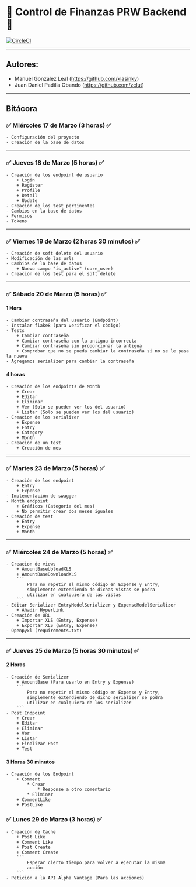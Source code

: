 # :money_with_wings: Control de Finanzas PRW Backend :money_with_wings:

[![CircleCI](https://circleci.com/gh/klasinky/JuanManuelPRWBackend.svg?style=svg&circle-token=d7afef3e3010d0ac5f16c8a9a75bef6038408c34)](https://circleci.com/gh/klasinky/JuanManuelPRWBackend)


---
## Autores:
- Manuel Gonzalez Leal (https://github.com/klasinky)
- Juan Daniel Padilla Obando (https://github.com/zclut)
---

## Bitácora

### :white_check_mark: Miércoles 17 de Marzo (3 horas) :white_check_mark:
    
    - Configuración del proyecto
    - Creación de la base de datos
---
### :white_check_mark: Jueves 18 de Marzo (5 horas) :white_check_mark:

    - Creación de los endpoint de usuario
        + Login
        + Register
        + Profile
        + Detail
        + Update
    - Creación de los test pertinentes
    - Cambios en la base de datos
    - Permisos
    - Tokens
---
### :white_check_mark: Viernes 19 de Marzo (2 horas 30 minutos) :white_check_mark:

    - Creación de soft delete del usuario
    - Modificación de las urls
    - Cambios de la base de datos
        + Nuevo campo "is_active" (core_user)     
    - Creación de los test para el soft delete
---
### :white_check_mark: Sábado 20 de Marzo (5 horas) :white_check_mark:

#### 1 Hora

    - Cambiar contraseña del usuario (Endpoint)
    - Instalar flake8 (para verificar el código)
    - Tests
        + Cambiar contraseña
        + Cambiar contraseña con la antigua incorrecta
        + Cambiar contraseña sin proporcionar la antigua
        + Comprobar que no se pueda cambiar la contraseña si no se le pasa la nueva
    - Agregamos serializer para cambiar la contraseña

#### 4 horas

    - Creación de los endpoints de Month
        + Crear
        + Editar
        + Eliminar
        + Ver (Solo se pueden ver los del usuario)
        + Listar (Solo se pueden ver los del usuario)
    - Creacion de los serializer
        + Expense
        + Entry
        + Category
        + Month
    - Creación de un test
        + Creación de mes
---
### :white_check_mark: Martes 23 de Marzo (5 horas) :white_check_mark:

    - Creación de los endpoint
        + Entry
        + Expense
    - Implementación de swagger
    - Month endpoint
        + Gráficos (Categoria del mes)
        + No permitir crear dos meses iguales
    - Creación de test
        + Entry
        + Expense
        + Month
---
### :white_check_mark: Miércoles 24 de Marzo (5 horas) :white_check_mark:

    - Creacion de views
        + AmountBaseUploadXLS
        + AmountBaseDownloadXLS
        ```
            Para no repetir el mismo código en Expense y Entry,
            simplemente extendiendo de dichas vistas se podra
            utilizar en cualquiera de las vistas
        ```
    - Editar Serializer EntryModelSerializer y ExpenseModelSerializer
        + Añadir HyperLink
    - Creación de URL
        + Importar XLS (Entry, Expense)
        + Exportar XLS (Entry, Expense)
    - Openpyxl (requirements.txt)
---
### :white_check_mark: Jueves 25 de Marzo (5 horas 30 minutos) :white_check_mark:

#### 2 Horas
    - Creación de Serializer
        + AmountBase (Para usarlo en Entry y Expense)
        ```
            Para no repetir el mismo código en Expense y Entry,
            simplemente extendiendo de dicho serializer se podra
            utilizar en cualquiera de los serializer
        ```
    - Post Endpoint
        + Crear
        + Editar
        + Eliminar
        + Ver 
        + Listar 
        + Finalizar Post
        + Test

#### 3 Horas 30 minutos
    - Creación de los Endpoint
        + Comment
            * Crear
                * Response a otro comentario
            * Eliminar
        + CommentLike
        + PostLike

### :white_check_mark: Lunes 29 de Marzo (3 horas) :white_check_mark:
    - Creación de Cache
        + Post Like
        + Comment Like
        + Post Create
        + Comment Create
        ```
            Esperar cierto tiempo para volver a ejecutar la misma
            acción
        ```
    - Petición a la API Alpha Vantage (Para las acciones)